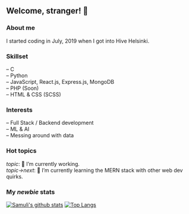 ## Welcome, stranger! 👋

### About me
I started coding in July, 2019 when I got into Hive Helsinki.<br>

### Skillset
– C<br>
– Python<br>
– JavaScript, React.js, Express.js, MongoDB<br>
– PHP (Soon)<br>
– HTML & CSS (SCSS)<br>

### Interests
– Full Stack / Backend development<br>
– ML & AI<br>
– Messing around with data<br>

### Hot topics
*topic*: 🔭 I’m currently working.<br>
*topic->next*: 🌱 I’m currently learning the MERN stack with other web dev quirks.<br>

### My *newbie* stats
[![Samuli's github stats](https://github-readme-stats.vercel.app/api?username=samulieronen&theme=dark&hide=prs)](https://github.com/anuraghazra/github-readme-stats) [![Top Langs](https://github-readme-stats.vercel.app/api/top-langs/?username=samulieronen&layout=compact)](https://github.com/anuraghazra/github-readme-stats)

<!--
**samulieronen/samulieronen** is a ✨ _special_ ✨ repository because its `README.md` (this file) appears on your GitHub profile.

Here are some ideas to get you started:

- 🔭 I’m currently working on ...
- 🌱 I’m currently learning ...
- 👯 I’m looking to collaborate on ...
- 🤔 I’m looking for help with ...
- 💬 Ask me about ...
- 📫 How to reach me: ...
- 😄 Pronouns: ...
- ⚡ Fun fact: ...
-->
